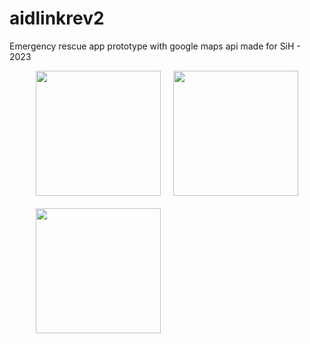 # aidlinkrev2

Emergency rescue app prototype with google maps api made for SiH - 2023

<div style="display: flex; justify-content: center;">
    <div style="display: flex; flex-direction: column; align-items: center;">
        <img src="https://github.com/Kartheesan69/aidlink/assets/120254467/d2d3d5cb-f3b9-4f73-9256-7811c394e963" style="width: 200px; height: auto; margin-bottom: 20px;">
        <img src="https://github.com/Kartheesan69/aidlink/assets/120254467/68b0b94a-ea96-4e3b-846a-f36623e9c441" style="width: 200px; height: auto;">
    </div>
    <img src="https://github.com/Kartheesan69/aidlink/assets/120254467/dfdc5216-0704-4bb3-95ee-2eaac813775d" style="width: 200px; height: auto; margin-left: 20px;">
</div>
